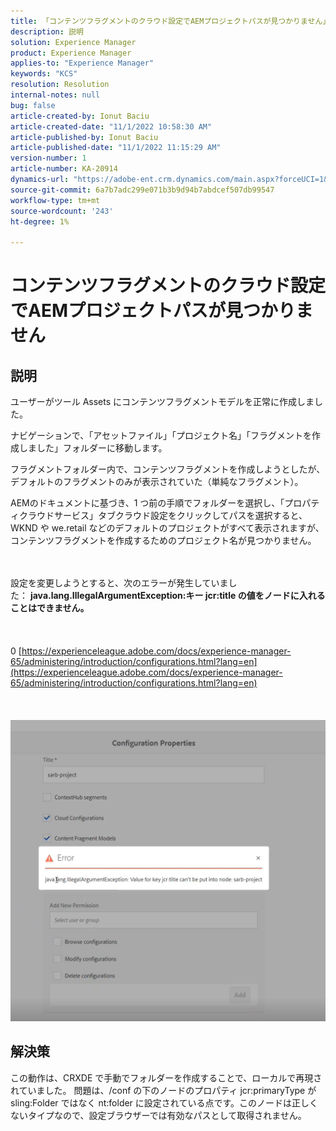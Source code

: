 ```yaml
---
title: 「コンテンツフラグメントのクラウド設定でAEMプロジェクトパスが見つかりません」
description: 説明
solution: Experience Manager
product: Experience Manager
applies-to: "Experience Manager"
keywords: "KCS"
resolution: Resolution
internal-notes: null
bug: false
article-created-by: Ionut Baciu
article-created-date: "11/1/2022 10:58:30 AM"
article-published-by: Ionut Baciu
article-published-date: "11/1/2022 11:15:29 AM"
version-number: 1
article-number: KA-20914
dynamics-url: "https://adobe-ent.crm.dynamics.com/main.aspx?forceUCI=1&pagetype=entityrecord&etn=knowledgearticle&id=0bbd461e-d459-ed11-9561-6045bd006e5a"
source-git-commit: 6a7b7adc299e071b3b9d94b7abdcef507db99547
workflow-type: tm+mt
source-wordcount: '243'
ht-degree: 1%

---
```


# コンテンツフラグメントのクラウド設定でAEMプロジェクトパスが見つかりません

## 説明


ユーザーがツール Assets にコンテンツフラグメントモデルを正常に作成しました。

ナビゲーションで、「アセットファイル」「プロジェクト名」「フラグメントを作成しました」フォルダーに移動します。

フラグメントフォルダー内で、コンテンツフラグメントを作成しようとしたが、デフォルトのフラグメントのみが表示されていた（単純なフラグメント）。

AEMのドキュメントに基づき、1 つ前の手順でフォルダーを選択し、「プロパティクラウドサービス」タブクラウド設定をクリックしてパスを選択すると、WKND や we.retail などのデフォルトのプロジェクトがすべて表示されますが、コンテンツフラグメントを作成するためのプロジェクト名が見つかりません。


<br><br>設定を変更しようとすると、次のエラーが発生していました： <b>java.lang.IllegalArgumentException:キー jcr:title の値をノードに入れることはできません。</b><br><br> <br><br>0 [https://experienceleague.adobe.com/docs/experience-manager-65/administering/introduction/configurations.html?lang=en](https://experienceleague.adobe.com/docs/experience-manager-65/administering/introduction/configurations.html?lang=en)<br><br> <br><br>![](assets/___2409f242-d659-ed11-9561-6045bd006e5a___.png)<br>

## 解決策


この動作は、CRXDE で手動でフォルダーを作成することで、ローカルで再現されていました。
問題は、/conf の下のノードのプロパティ jcr:primaryType が sling:Folder ではなく nt:folder に設定されている点です。このノードは正しくないタイプなので、設定ブラウザーでは有効なパスとして取得されません。
